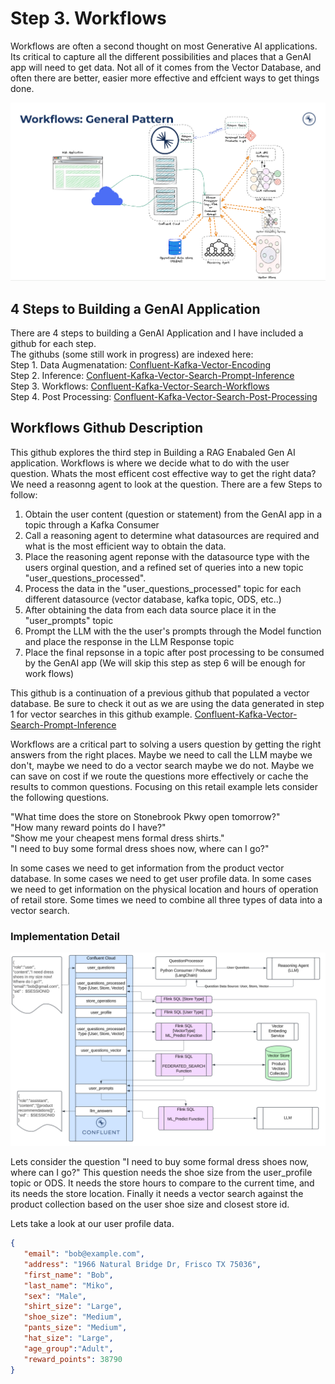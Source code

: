 # Step 3.  Workflows

Workflows are often a second thought on most Generative AI applications.  Its critical to capture all the different possibilities and places that a GenAI app will need to get data.  Not all of it comes from the Vector Database, and often there are better, easier more effective and effcient ways to get things done. 
   
![Workflows General Architecture](/files/img/workflowsGeneralPattern2.png)  

## 4 Steps to Building a GenAI Application
There are 4 steps to building a GenAI Application and I have included a github for each step.    
The githubs (some still work in progress) are indexed here:   
Step 1. Data Augmenatation: [Confluent-Kafka-Vector-Encoding](https://github.com/brittonlaroche/Confluent-Kafka-Vector-Encoding)   
Step 2. Inference: [Confluent-Kafka-Vector-Search-Prompt-Inference](https://github.com/brittonlaroche/Confluent-Kafka-Vector-Search-Prompt-Inference)   
Step 3. Workflows: [Confluent-Kafka-Vector-Search-Workflows](https://github.com/brittonlaroche/Confluent-Kafka-Vector-Search-Workflows)   
Step 4. Post Processing: [Confluent-Kafka-Vector-Search-Post-Processing](https://github.com/brittonlaroche/Confluent-Kafka-Vector-Search-Post-Processing)   
   
## Workflows Github Description
This github explores the third step in Building a RAG Enabaled Gen AI application.  Workflows is where we decide what to do with the user question. Whats the most efficent cost effective way to get the right data? We need a reasonng agent to look at the question.  There are a few Steps to follow:   

   1. Obtain the user content (question or statement) from the GenAI app in a topic through a Kafka Consumer  
   2. Call a reasoning agent to determine what datasources are required and what is the most efficient way to obtain the data.   
   3. Place the reasoning agent reponse with the datasource type with the users orginal question, and a refined set of queries into a new topic "user_questions_processed".
   4. Process the data in the "user_questions_processed" topic for each different datasource (vector database, kafka topic, ODS, etc..)
   5. After obtaining the data from each data source place it in the "user_prompts" topic
   6. Prompt the LLM with the the user's prompts through the Model function and place the response in the LLM Response topic
   7. Place the final repsonse in a topic after post processing to be consumed by the GenAI app (We will skip this step as step 6 will be enough for work flows)  

This github is a continuation of a previous github that populated a vector database.  Be sure to check it out as we are using the data generated in step 1 for vector searches in this github example. [Confluent-Kafka-Vector-Search-Prompt-Inference](https://github.com/brittonlaroche/Confluent-Kafka-Vector-Search-Prompt-Inference)   
   
Workflows are a critical part to solving a users question by getting the right answers from the right places.  Maybe we need to call the LLM maybe we don't, maybe we need to do a vector search maybe we do not.  Maybe we can save on cost if we route the questions more effectively or cache the results to common questions.  Focusing on this retail example lets consider the following questions.

"What time does the store on Stonebrook Pkwy open tomorrow?"   
"How many reward points do I have?"   
"Show me your cheapest mens formal dress shirts."   
"I need to buy some formal dress shoes now, where can I go?"   
   
In some cases we need to get information from the product vector database.  In some cases we need to get user profile data. In some cases we need to get information on the physical location and hours of operation of retail store.  Some times we need to combine all three types of data into a vector search.
   
### Implementation Detail
![Workflows Genreral Architecture](/files/img/workflowsImplementation.png)  

Lets consider the question "I need to buy some formal dress shoes now, where can I go?" This question needs the shoe size from the user_profile topic or ODS. It needs the store hours to compare to the current time, and its needs the store location.  Finally it needs a vector search against the product collection based on the user shoe size and closest store id.

Lets take a look at our user profile data.

```json
{
   "email": "bob@example.com",
   "address": "1966 Natural Bridge Dr, Frisco TX 75036",
   "first_name": "Bob",
   "last_name": "Miko",
   "sex": "Male",
   "shirt_size": "Large",
   "shoe_size": "Medium",
   "pants_size": "Medium",
   "hat_size": "Large",
   "age_group":"Adult",
   "reward_points": 38790
}
```




